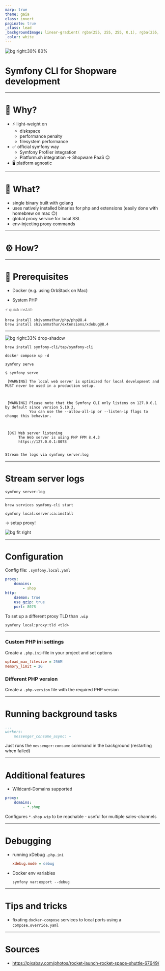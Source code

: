 ```yaml
---
marp: true
theme: gaia
class: invert
paginate: true
_class: lead
_backgroundImage: linear-gradient( rgba(255, 255, 255, 0.1), rgba(255, 255, 255, 0.5) ), url('assets/symfony-cli/slide-background.svg')
_color: white
---
```


<style>
  :root {
    --color-background: #1b4085;
    --color-foreground: #ddd;
    --color-highlight: #99b7d4;
    --color-dimmed: #888;
  }

  span.muted {
    color:rgb(111, 109, 109);
    font-size: 0.825rem;
  }
</style>

![bg right:30% 80%](assets/symfony-cli/symfony-cli-shopware.svg)

# Symfony CLI for Shopware development


---
<!-- backgroundColor: white -->
<!-- color: #71797E -->

# 🧠 Why?

- ⚡️ light-weight on
  - diskspace
  - performance penalty
  - filesystem performance
- ✅ official symfony way
  - Symfony Profiler integration
  - Platform.sh integration → Shopware PaaS 😉
- 🖥️ platform agnostic

---

# 🐸 What?

- single binary built with golang
- uses natively installed binaries for php and extensions
  (easily done with homebrew on mac 😉)
- global proxy service for local SSL
- env-injecting proxy commands

---
<!-- _class: lead -->
<!-- _backgroundColor: rgb(55, 54, 54) -->
<!-- _color: rgb(227, 234, 239) -->

# ⚙️ How?

---

# 🔗 Prerequisites

- Docker (e.g. using OrbStack on Mac)

- System PHP

<span class="muted">⚡️ quick install:</span>
```shell
brew install shivammathur/php/php@8.4
brew install shivammathur/extensions/xdebug@8.4
```

---
<!-- _class: lead -->

![bg right:33% drop-shadow](assets/symfony-cli/rocket-launch-67649_1920.jpg)

```shell
brew install symfony-cli/tap/symfony-cli
```

```shell
docker compose up -d
```

```shell
symfony serve
```

```shell
$ symfony serve
                                                                                                                        
 [WARNING] The local web server is optimized for local development and MUST never be used in a production setup.        
                                                                                                                        

                                                                                                                        
 [WARNING] Please note that the Symfony CLI only listens on 127.0.0.1 by default since version 5.10.3.                  
           You can use the --allow-all-ip or --listen-ip flags to change this behavior.                                 
                                                                                                                        

                                                                                                                        
 [OK] Web server listening                                                                                              
      The Web server is using PHP FPM 8.4.3                                                                             
      https://127.0.0.1:8078                          
                                                                                                                        

Stream the logs via symfony server:log
```

---

# Stream server logs

```shell
symfony server:log
```

---
<!-- _class: lead -->

```shell
brew services symfony-cli start
```

```shell
symfony local:server:ca:install
```

→ setup proxy!

![bg fit right](assets/symfony-cli/macos-configure-symfony-proxy.png)

---

# Configuration

Config file: `.symfony.local.yaml`

```yaml path=".symfony.local.yaml"
proxy:
    domains:
        - shop
http:
    daemon: true
    use_gzip: true
    port: 8078
```

To set up a different proxy TLD than `.wip`
```shell
symfony local:proxy:tld <tld>
```

---
### Custom PHP ini settings

Create a `.php.ini`-file in your project and set options
```ini
upload_max_filesize = 256M
memory_limit = 2G
```

### Different PHP version

Create a `.php-version` file with the required PHP version

---

# Running background tasks

```yaml path=".symfony.local.yaml"
...
workers:
    messenger_consume_async: ~
```

Just runs the `messenger:consume` command in the background (restarting when failed)

---
# Additional features

- Wildcard-Domains supported

```yaml path=".symfony.local.yaml"
proxy:
    domains:
        - *.shop
```
Configures `*.shop.wip` to be reachable - useful for multiple sales-channels


---
# Debugging

- running xDebug
  `.php.ini`
  ```ini
  xdebug.mode = debug
  ```
- Docker env variables
  ```shell
  symfony var:export --debug
  ```
---
# Tips and tricks

- fixating `docker-compose` services to local ports using a `compose.override.yaml`
---

# Sources

- https://pixabay.com/photos/rocket-launch-rocket-space-shuttle-67649/
